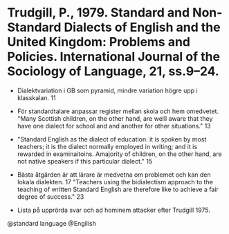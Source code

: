# Trudgill, P., 1979. Standard and Non-Standard Dialects of English and the United Kingdom: Problems and Policies.  International Journal of the Sociology of Language, 21, ss.9–24.

- Dialektvariation i GB som pyramid, mindre variation högre upp i klasskalan. 11

- För standardtalare anpassar register mellan skola och hem omedvetet. "Many Scottish children, on the other hand, are welll aware that they  have one dialect for school and and another for other situations." 13

- "Standard English as the dialect of education: it is spoken by most teachers; it is the dialect normally employed in writing; and it is rewarded in examinaitoins. Amajority of children, on the other hand, are not native speakers if this particular dialect." 15

- Bästa åtgärden är att lärare är medvetna om problemet och kan den lokala dialekten. 17 "Teachers using the bidialectism approach to the teaching of written Standard English are therefore like to achieve a fair degree of success." 23

- Lista på upprörda svar och ad hominem attacker efter Trudgill 1975. 

@standard language
@Engilish
